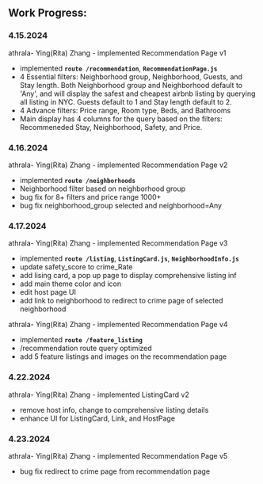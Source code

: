 ## Work Progress:

### 4.15.2024

athrala- Ying(Rita) Zhang - implemented Recommendation Page v1

- implemented **`route /recommendation`**, **`RecommendationPage.js`**
- 4 Essential filters: Neighborhood group, Neighborhood, Guests, and Stay length. Both Neighborhood group and Neighborhood default to 'Any', and will display the safest and cheapest airbnb listing by querying all listing in NYC. Guests default to 1 and Stay length default to 2.
- 4 Advance filters: Price range, Room type, Beds, and Bathrooms
- Main display has 4 columns for the query based on the filters: Recommeneded Stay, Neighborhood, Safety, and Price.

### 4.16.2024

athrala- Ying(Rita) Zhang - implemented Recommendation Page v2

- implemented **`route /neighborhoods`**
- Neighborhood filter based on neighborhood group
- bug fix for 8+ filters and price range 1000+
- bug fix neighborhood_group selected and neighborhood=Any

### 4.17.2024

athrala- Ying(Rita) Zhang - implemented Recommendation Page v3

- implemented **`route /listing`**, **`ListingCard.js`**, **`NeighborhoodInfo.js`**
- update safety_score to crime_Rate
- add lising card, a pop up page to display comprehensive listing inf
- add main theme color and icon
- edit host page UI
- add link to neighborhood to redirect to crime page of selected neighborhood

athrala- Ying(Rita) Zhang - implemented Recommendation Page v4

- implemented **`route /feature_listing`**
- /recommendation route query optimized
- add 5 feature listings and images on the recommendation page

### 4.22.2024

athrala- Ying(Rita) Zhang - implemented ListingCard v2

- remove host info, change to comprehensive listing details
- enhance UI for ListingCard, Link, and HostPage

### 4.23.2024

athrala- Ying(Rita) Zhang - implemented Recommendation Page v5

- bug fix redirect to crime page from recommendation page

